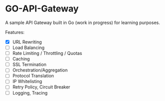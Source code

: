 # GO-API-Gateway

A sample API Gateway built in Go (work in progress) for learning purposes.

Features:

-   [x] URL Rewriting
-   [ ] Load Balancing
-   [ ] Rate Limiting / Throttling / Quotas
-   [ ] Caching
-   [ ] SSL Termination
-   [ ] Orchestration/Aggregation
-   [ ] Protocol Translation
-   [ ] IP Whitelisting
-   [ ] Retry Policy, Circuit Breaker
-   [ ] Logging, Tracing
